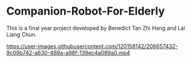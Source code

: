 # Companion-Robot-For-Elderly
This is a final year project developed by Benedict Tan Zhi Hang and Lai Liang Chun.


https://user-images.githubusercontent.com/120158142/206657432-9c09b742-a630-469a-a98f-139ec4a089a0.mp4

